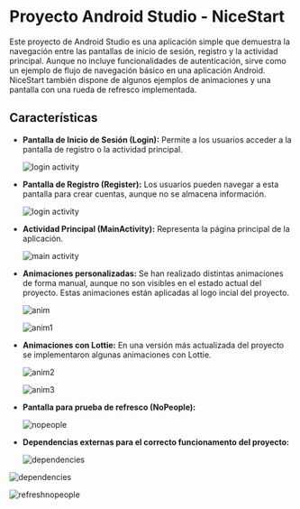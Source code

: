 # Proyecto Android Studio - NiceStart 

Este proyecto de Android Studio es una aplicación simple que demuestra la navegación entre las pantallas de inicio de sesión, registro y la actividad principal. Aunque no incluye funcionalidades de autenticación, sirve como un ejemplo de flujo de navegación básico en una aplicación Android. NiceStart también dispone de algunos ejemplos de animaciones y una pantalla con una rueda de refresco implementada.

## Características

- **Pantalla de Inicio de Sesión (Login):** Permite a los usuarios acceder a la pantalla de registro o la actividad principal.


  ![login activity](img/login.JPG)

- **Pantalla de Registro (Register):** Los usuarios pueden navegar a esta pantalla para crear cuentas, aunque no se almacena información.

  
  ![login activity](img/register.JPG)

- **Actividad Principal (MainActivity):** Representa la página principal de la aplicación.

  
  ![main activity](img/main.JPG)

- **Animaciones personalizadas:** Se han realizado distintas animaciones de forma manual, aunque no son visibles en el estado actual del proyecto. Estas animaciones están aplicadas al logo incial del proyecto.

  
  ![anim](img/anim.PNG)
  
  ![anim1](img/anim1.PNG)
  
- **Animaciones con Lottie:** En una versión más actualizada del proyecto se implementaron algunas animaciones con Lottie.

  
  ![anim2](img/anim2.PNG)
  
  ![anim3](img/anim3.PNG)

- **Pantalla para prueba de refresco (NoPeople):**

  
  ![nopeople](img/refreshnopeople.png)

- **Dependencias externas para el correcto funcionamento del proyecto:**

  
  ![dependencies](img/dependencies.PNG)

![dependencies](img/dependecies.png)

![refreshnopeople](img/refreshnopeople.png)
